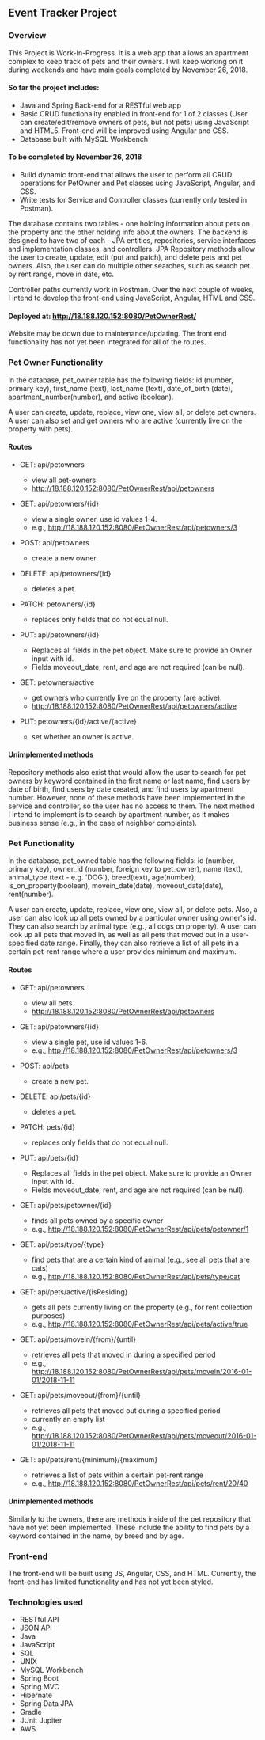 ## Event Tracker Project

### Overview
This Project is Work-In-Progress. It is a web app that allows an apartment complex to keep track of pets and their owners.
I will keep working on it during weekends and have main goals completed by November 26, 2018.

#### So far the project includes:
  * Java and Spring Back-end for a RESTful web app
  * Basic CRUD functionality enabled in front-end for 1 of 2 classes (User can create/edit/remove owners of pets, but not pets) using JavaScript and HTML5. Front-end will be improved using Angular and CSS.
  * Database built with MySQL Workbench

#### To be completed by November 26, 2018
  * Build dynamic front-end that allows the user to perform all CRUD operations for PetOwner and Pet classes using JavaScript, Angular, and CSS.
  * Write tests for Service and Controller classes (currently only tested in Postman).


The database contains two tables - one holding information about pets on the property and the other holding info about the owners. The backend is designed to have two of each - JPA entities, repositories, service interfaces and implementation classes, and controllers.
JPA Repository methods allow the user to create, update, edit (put and patch), and delete pets and pet owners. Also, the user can do multiple other searches, such as search pet by rent range, move in date, etc.

Controller paths currently work in Postman. Over the next couple of weeks, I intend to develop the front-end using JavaScript, Angular, HTML and CSS.

#### Deployed at: http://18.188.120.152:8080/PetOwnerRest/
Website may be down due to maintenance/updating.
The front end functionality has not yet been integrated for all of the routes.

### Pet Owner Functionality
In the database, pet_owner table has the following fields: id (number, primary key), first_name (text), last_name (text), date_of_birth (date), apartment_number(number), and active (boolean).

A user can create, update, replace, view one, view all, or delete pet owners.
A user can also set and get owners who are active (currently live on the property with pets).

#### Routes
* GET: api/petowners
  - view all pet-owners.
  - http://18.188.120.152:8080/PetOwnerRest/api/petowners

* GET: api/petowners/{id}  
  - view a single owner, use id values 1-4.
  - e.g., http://18.188.120.152:8080/PetOwnerRest/api/petowners/3

* POST: api/petowners
  - create a new owner.

* DELETE: api/petowners/{id}
  - deletes a pet.

* PATCH: petowners/{id}
  - replaces only fields that do not equal null.

* PUT: api/petowners/{id}
  - Replaces all fields in the pet object. Make sure to provide an Owner input with id.
  - Fields moveout_date, rent, and age are not required (can be null).

* GET: petowners/active
  - get owners who currently live on the property (are active).
  - http://18.188.120.152:8080/PetOwnerRest/api/petowners/active

* PUT: petowners/{id}/active/{active}
  - set whether an owner is active.


#### Unimplemented methods
Repository methods also exist that would allow the user to search for pet owners by keyword contained in the first name or last name, find users by date of birth, find users by date created, and find users by apartment number. However, none of these methods have been implemented in the service and controller, so the user has no access to them. The next method I intend to implement is to search by apartment number, as it makes business sense (e.g., in the case of neighbor complaints).



### Pet Functionality
In the database, pet_owned table has the following fields: id (number, primary key), owner_id (number, foreign key to pet_owner), name (text), animal_type (text - e.g. 'DOG'), breed(text), age(number), is_on_property(boolean), movein_date(date), moveout_date(date), rent(number).

A user can create, update, replace, view one, view all, or delete pets.
Also, a user can also look up all pets owned by a particular owner using owner's id. They can also search by animal type (e.g., all dogs on property). A user can look up all pets that moved in, as well as all pets that moved out in a user-specified date range. Finally, they can also retrieve a list of all pets in a certain pet-rent range where a user provides minimum and maximum.

#### Routes
* GET: api/petowners
  - view all pets.
  - http://18.188.120.152:8080/PetOwnerRest/api/petowners

* GET: api/petowners/{id}  
  - view a single pet, use id values 1-6.
  - e.g., http://18.188.120.152:8080/PetOwnerRest/api/petowners/3

* POST: api/pets
  - create a new pet.

* DELETE: api/pets/{id}
  - deletes a pet.

* PATCH: pets/{id}
  - replaces only fields that do not equal null.

* PUT: api/pets/{id}
  - Replaces all fields in the pet object. Make sure to provide an Owner input with id.
  - Fields moveout_date, rent, and age are not required (can be null).

* GET: api/pets/petowner/{id}
  - finds all pets owned by a specific owner
  - e.g., http://18.188.120.152:8080/PetOwnerRest/api/pets/petowner/1

* GET: api/pets/type/{type}
  - find pets that are a certain kind of animal (e.g., see all pets that are cats)
  - e.g., http://18.188.120.152:8080/PetOwnerRest/api/pets/type/cat

* GET: api/pets/active/{isResiding}
  - gets all pets currently living on the property (e.g., for rent collection purposes)
  - e.g., http://18.188.120.152:8080/PetOwnerRest/api/pets/active/true

* GET: api/pets/movein/{from}/{until}
  - retrieves all pets that moved in during a specified period
  - e.g.,  http://18.188.120.152:8080/PetOwnerRest/api/pets/movein/2016-01-01/2018-11-11

* GET: api/pets/moveout/{from}/{until}
  - retrieves all pets that moved out during a specified period
  - currently an empty list
  - e.g., http://18.188.120.152:8080/PetOwnerRest/api/pets/moveout/2016-01-01/2018-11-11

* GET: api/pets/rent/{minimum}/{maximum}
  - retrieves a list of pets within a certain pet-rent range
  - e.g., http://18.188.120.152:8080/PetOwnerRest/api/pets/rent/20/40



#### Unimplemented methods
Similarly to the owners, there are methods inside of the pet repository that have not yet been implemented. These include the ability to find pets by a keyword contained in the name, by breed and by age.

### Front-end
The front-end will be built using JS, Angular, CSS, and HTML. Currently, the front-end has limited functionality and has not yet been styled.

### Technologies used
* RESTful API
* JSON API
* Java
* JavaScript
* SQL
* UNIX
* MySQL Workbench
* Spring Boot
* Spring MVC
* Hibernate
* Spring Data JPA
* Gradle
* JUnit Jupiter
* AWS
